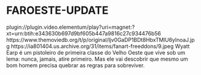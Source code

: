 # FAROESTE-UPDATE

<item>
<title>[COLOR silver][B] O PRIMEIRO TIRO [/COLOR][/B][COLOR yellow]  FULL HD  [B][/COLOR][/B]</title>
<link>plugin://plugin.video.elementum/play?uri=magnet:?xt=urn:btih:e343630b697d9bf605b447a9816c27c934476b56</link>
<thumbnail>https://www.themoviedb.org/t/p/original/ljv0GaDP1BDt8HbxTMlU6ylnoaJ.jpg</thumbnail>
<fanart>https://ia801404.us.archive.org/31/items/fanart-freeddons/9.jpeg</fanart>
<info>Wyatt Earp é um pistoleiro de primeira classe do Velho Oeste que vive sob um lema: nunca, jamais, atire primeiro. Mas ele vai descobrir que mesmo um bom homem precisa quebrar as regras para sobreviver.</info>
</item> 
